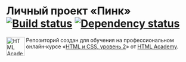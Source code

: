 # Личный проект «Пинк» [![Build status][travis-image]][travis-url] [![Dependency status][dependency-image]][dependency-url]



<a href="https://htmlacademy.ru/intensive/adaptive"><img align="left" width="50" height="50" alt="HTML Academy" src="https://up.htmlacademy.ru/static/img/intensive/adaptive/logo-for-github-2.png"></a>

Репозиторий создан для обучения на профессиональном онлайн‑курсе «[HTML и CSS, уровень 2](https://htmlacademy.ru/intensive/adaptive)» от [HTML Academy](https://htmlacademy.ru).

[travis-image]: https://travis-ci.com/htmlacademy-adaptive/1067897-pink-18.svg?branch=master
[travis-url]: https://travis-ci.com/htmlacademy-adaptive/1067897-pink-18
[dependency-image]: https://david-dm.org/htmlacademy-adaptive/1067897-pink-18/dev-status.svg?style=flat-square
[dependency-url]: https://david-dm.org/htmlacademy-adaptive/1067897-pink-18?type=dev
